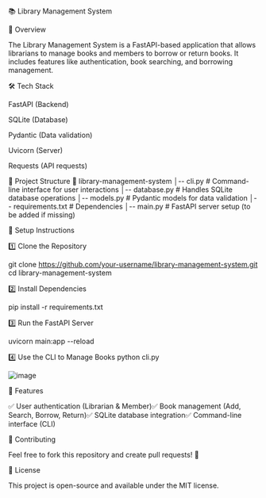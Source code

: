 📚 Library Management System

📌 Overview

The Library Management System is a FastAPI-based application that allows librarians to manage books and members to borrow or return books. It includes features like authentication, book searching, and borrowing management.

🛠 Tech Stack

FastAPI (Backend)

SQLite (Database)

Pydantic (Data validation)

Uvicorn (Server)

Requests (API requests)

📂 Project Structure
📁 library-management-system
│-- cli.py           # Command-line interface for user interactions
│-- database.py      # Handles SQLite database operations
│-- models.py        # Pydantic models for data validation
│-- requirements.txt # Dependencies
│-- main.py          # FastAPI server setup (to be added if missing)


🚀 Setup Instructions

1️⃣ Clone the Repository

git clone https://github.com/your-username/library-management-system.git
cd library-management-system

2️⃣ Install Dependencies

pip install -r requirements.txt

3️⃣ Run the FastAPI Server

uvicorn main:app --reload

4️⃣ Use the CLI to Manage Books
python cli.py



![image](https://github.com/user-attachments/assets/56341d1c-72b7-4e4c-83b1-f15272bc507c)

📝 Features

✅ User authentication (Librarian & Member)✅ Book management (Add, Search, Borrow, Return)✅ SQLite database integration✅ Command-line interface (CLI)

📢 Contributing

Feel free to fork this repository and create pull requests! 🚀

📄 License

This project is open-source and available under the MIT license.
